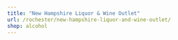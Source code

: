 ```yaml
---
title: "New Hampshire Liquor & Wine Outlet"
url: /rochester/new-hampshire-liquor-and-wine-outlet/
shop: alcohol
---
```

